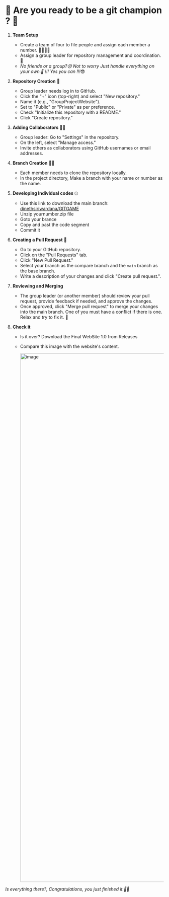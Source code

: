
<h1>💜 Are you ready to be a git champion ? 💜</h1>


1. **Team Setup**
   - Create a team of four to file people and assign each member a number. 🐶🐱🐼🐻
   - Assign a group leader for repository management and coordination. 🦁
   - *No friends or a group?😥 Not to worry Just handle everything on your own.🥳 !!! Yes you can !!!*😎

2. **Repository Creation** 💼
   - Group leader needs log in to GitHub.
   - Click the "+" icon (top-right) and select "New repository."
   - Name it (e.g., "GroupProjectWebsite").
   - Set to "Public" or "Private" as per preference.
   - Check "Initialize this repository with a README."
   - Click "Create repository."

3. **Adding Collaborators** 🫶🏻
   - Group leader: Go to "Settings" in the repository. 
   - On the left, select "Manage access." 
   - Invite others as collaborators using GitHub usernames or email addresses.

4. **Branch Creation** ✌🏻
   - Each member needs to clone the repository locally.
   - In the project directory, Make a branch with your name or number as the name.

5. **Developing Individual codes** 🤐
   - Use this link to download the main branch: [dinethsiriwardana/GITGAME](https://github.com/dinethsiriwardana/GITGAME)
   - Unzip yournumber.zip file
   - Goto your brance
   - Copy and past the code segment
   - Commit it
     
7. **Creating a Pull Request** 🫠
   - Go to your GitHub repository.
   - Click on the "Pull Requests" tab.
   - Click "New Pull Request."
   - Select your branch as the compare branch and the `main` branch as the base branch.
   - Write a description of your changes and click "Create pull request.".

8. **Reviewing and Merging**

   - The group leader (or another member) should review your pull request, provide feedback if needed, and approve the changes.
   - Once approved, click "Merge pull request" to merge your changes into the main branch. One of you must have a conflict if there is one. Relax and try to fix it. 🫥

9. **Check it**

   - Is it over? Download the Final WebSite 1.0 from Releases
   - Compare this image with the website's content.
  
     <img width="1680" alt="image" src="https://github.com/dinethsiriwardana/GITGAME/assets/91774218/1d13e601-7e90-4529-8a95-121fbbdfc47e">


*Is everything there?, Congratulations, you just finished it.🎉🎉*

